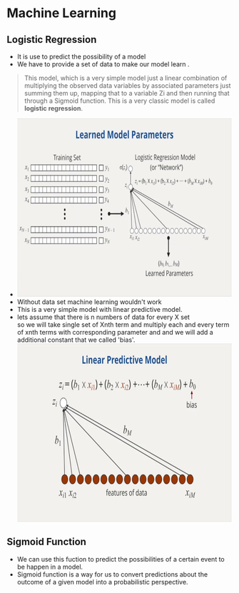 # Machine Learning
## Logistic Regression
- It is use to predict the possibility of a model  
- We have to provide a set of data to make our model learn .
>This model, which is a very simple model just a linear combination of multiplying the observed data variables by associated parameters just summing them up, mapping that to a variable Zi and then running that through a Sigmoid function. This is a very classic model is called __logistic regression__.   

- <img src="https://github.com/PranavSagar/pic/blob/master/learned_model.png" 
     width="900" 
     height="400" />
- Without data set machine learning wouldn't work
- This is a very simple model with linear predictive model.
- lets assume that there is n numbers of data for every X set  
so we will take single set of Xnth term and multiply each and every term of xnth terms with corresponding parameter and and we will add a additional constant that we called 'bias'.
<img src="https://github.com/PranavSagar/pic/blob/master/Logistic_Regression.png" 
     width="900" 
     height="400" />
## Sigmoid Function
- We can use this fuction to predict the possibilities of a certain event to be happen in a model.
- Sigmoid function is a way for us to convert predictions about the outcome of a given model into a probabilistic perspective.